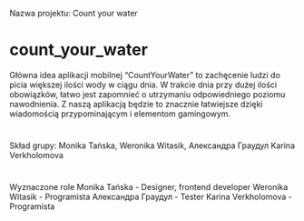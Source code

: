 Nazwa projektu:
Count your water
#
# count_your_water
Główna idea aplikacji mobilnej “CountYourWater” to zachęcenie ludzi do picia większej ilości wody w ciągu dnia. W trakcie dnia przy dużej ilości obowiązków, łatwo jest zapomnieć o utrzymaniu odpowiedniego poziomu nawodnienia. Z naszą aplikacją będzie to znacznie łatwiejsze dzięki wiadomością przypominającym i elementom gamingowym.
#
#
#
Skład grupy:
Monika Tańska,
Weronika Witasik,
Александра Граудул
Karina Verkholomova
#
Wyznaczone role
Monika Tańska - Designer, frontend developer
Weronika Witasik - Programista
Александра Граудул - Tester
Karina Verkholomova - Programista
